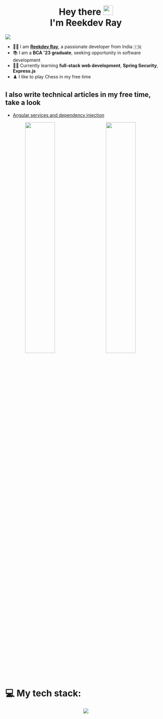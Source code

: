 <h1 align="center">Hey there <img src="https://i.imgur.com/TSNpxSS.gif" width=30px><br/> I'm Reekdev Ray</h1>

![](https://komarev.com/ghpvc/?username=reek-dev&color=537FE7&style=flat)

- 🙋‍♂️ I am [**Reekdev Ray**](https://bit.ly/reekdev-linkedin), a passionate developer from India 🇮🇳
- 📚 I am a **BCA '23 graduate**, seeking opportunity in software development
- 👨‍💻 Currently learning **full-stack web development**, **Spring Security**, **Express.js**
- ♟️ I like to play Chess in my free time

## I also write technical articles in my free time, take a look
 - [Angular services and dependency injection](https://dev.to/reekdev/angular-services-and-dependency-injection-what-its-really-all-about-2hkc)

<div align="center">
<img width=43% align="left" src="https://github-readme-stats.vercel.app/api?username=reek-dev&show_icons=true&theme=dark&border_radius=8.0&title_color=86A3B8">
<img width=43% src="https://github-readme-stats.vercel.app/api/top-langs/?username=reek-dev&layout=compact&hide=jupyter%20notebook&theme=dark&title_color=86A3B8&border_radius=10.0">
</div>

<br/><br/>
# 💻 My tech stack:

<p align="center">
  <a href=#>
    <img src="https://skillicons.dev/icons?i=java,spring,hibernate,javascript,typescript,angular,html,css,bootstrap,python,git,bash" />
  </a>
</p>
